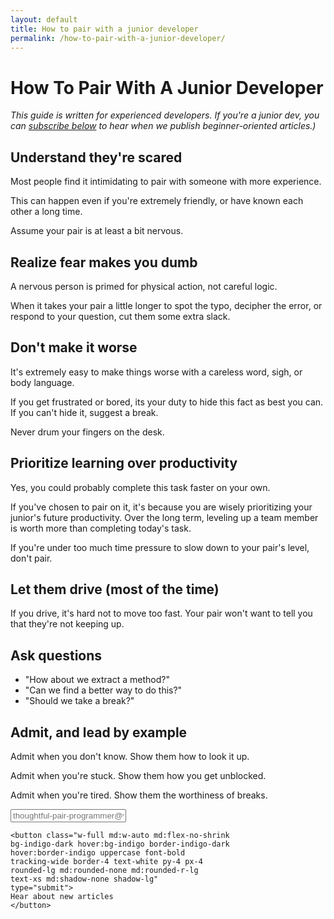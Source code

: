 ```yaml
---
layout: default
title: How to pair with a junior developer
permalink: /how-to-pair-with-a-junior-developer/
---
```


# How To Pair With A Junior Developer

<div class="border-t-4 border-indigo-dark w-24 mt-4 mb-8"></div>

_This guide is written for experienced developers. If you're a junior dev, you
can [subscribe below](#subscribe) to hear when we publish beginner-oriented
articles.)_

## Understand they're scared

Most people find it intimidating to pair with someone with more experience. 

This can happen even if you're extremely friendly, or have known each other a long time.

Assume your pair is at least a bit nervous.


## Realize fear makes you dumb

A nervous person is primed for physical action, not careful logic.

When it takes your pair a little longer to spot the typo, decipher the error, or respond to your question, cut them some extra slack.


## Don't make it worse

It's extremely easy to make things worse with a careless word, sigh, or body language.

If you get frustrated or bored, its your duty to hide this fact as best you can. If you can't hide it, suggest a break.

Never drum your fingers on the desk.


## Prioritize learning over productivity

Yes, you could probably complete this task faster on your own.

If you've chosen to pair on it, it's because you are wisely prioritizing your junior's future productivity. Over the long term, leveling up a team member is worth more than completing today's task.  

If you're under too much time pressure to slow down to your pair's level, don't pair.


## Let them drive (most of the time)

If you drive, it's hard not to move too fast. Your pair won't want to tell you that they're not keeping up.


## Ask questions

* "How about we extract a method?"
* "Can we find a better way to do this?"
* "Should we take a break?"


## Admit, and lead by example

Admit when you don't know. Show them how to look it up.

Admit when you're stuck. Show them how you get unblocked.

Admit when you're tired. Show them the worthiness of breaks.

<form id="subscribe" action="https://www.getdrip.com/forms/575249342/submissions" method="post" data-drip-embedded-form="575249342"
class="my-20">
  <div class="block md:flex items-center rounded-lg shadow-none md:shadow-lg bg-grey-lightest">
    <input class="outline-none bg-grey-lightest w-full
    rounded-lg md:rounded-none md:rounded-l-lg
    text-grey-darkest py-4 px-4 leading-tight
    md:shadow-none shadow-lg mb-6 md:mb-0"
    type="email"
    placeholder="thoughtful-pair-programmer@work.com"
    aria-label="Email address entry" name="fields[email]"
    autocomplete="email">

    <button class="w-full md:w-auto md:flex-no-shrink
    bg-indigo-dark hover:bg-indigo border-indigo-dark
    hover:border-indigo uppercase font-bold
    tracking-wide border-4 text-white py-4 px-4
    rounded-lg md:rounded-none md:rounded-r-lg
    text-xs md:shadow-none shadow-lg" 
    type="submit">
    Hear about new articles
    </button>
  </div>
</form>


